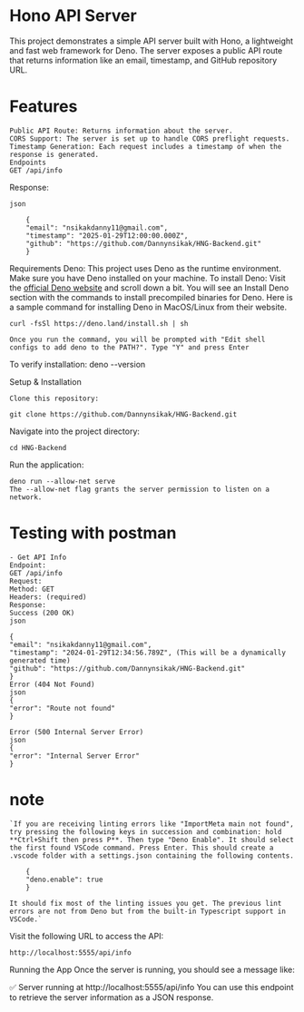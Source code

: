 # Hono API Server

This project demonstrates a simple API server built with Hono, a lightweight and fast web framework for Deno. The server exposes a public API route that returns information like an email, timestamp, and GitHub repository URL.

# Features

    Public API Route: Returns information about the server.
    CORS Support: The server is set up to handle CORS preflight requests.
    Timestamp Generation: Each request includes a timestamp of when the response is generated.
    Endpoints
    GET /api/info

Response:

    json

        {
        "email": "nsikakdanny11@gmail.com",
        "timestamp": "2025-01-29T12:00:00.000Z",
        "github": "https://github.com/Dannynsikak/HNG-Backend.git"
        }

Requirements
Deno: This project uses Deno as the runtime environment. Make sure you have Deno installed on your machine.
To install Deno:
Visit the [official Deno website](https://deno.com/) and scroll down a bit. You will see an Install Deno section with the commands to install precompiled binaries for Deno.
Here is a sample command for installing Deno in MacOS/Linux from their website.

    curl -fsSl https://deno.land/install.sh | sh

    Once you run the command, you will be prompted with "Edit shell configs to add deno to the PATH?". Type "Y" and press Enter

To verify installation:
deno --version

Setup & Installation

    Clone this repository:

    git clone https://github.com/Dannynsikak/HNG-Backend.git

Navigate into the project directory:

    cd HNG-Backend

Run the application:

    deno run --allow-net serve
    The --allow-net flag grants the server permission to listen on a network.

# Testing with postman

    - Get API Info
    Endpoint:
    GET /api/info
    Request:
    Method: GET
    Headers: (required)
    Response:
    Success (200 OK)
    json

    {
    "email": "nsikakdanny11@gmail.com",
    "timestamp": "2024-01-29T12:34:56.789Z", (This will be a dynamically generated time)
    "github": "https://github.com/Dannynsikak/HNG-Backend.git"
    }
    Error (404 Not Found)
    json
    {
    "error": "Route not found"
    }

    Error (500 Internal Server Error)
    json
    {
    "error": "Internal Server Error"
    }

# note

    `If you are receiving linting errors like "ImportMeta main not found", try pressing the following keys in succession and combination: hold **Ctrl+Shift then press P**. Then type "Deno Enable". It should select the first found VSCode command. Press Enter. This should create a .vscode folder with a settings.json containing the following contents.

        {
        "deno.enable": true
        }

    It should fix most of the linting issues you get. The previous lint errors are not from Deno but from the built-in Typescript support in VSCode.`

Visit the following URL to access the API:

    http://localhost:5555/api/info

Running the App
Once the server is running, you should see a message like:

✅ Server running at http://localhost:5555/api/info
You can use this endpoint to retrieve the server information as a JSON response.

